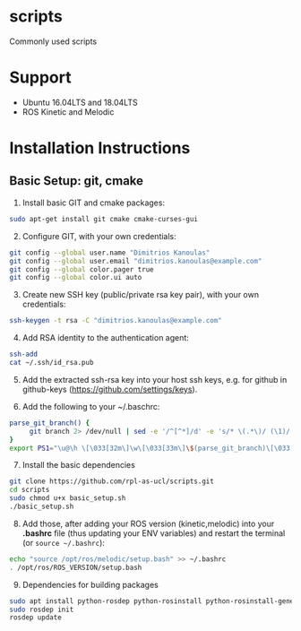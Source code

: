 # scripts
Commonly used scripts

# Support
- Ubuntu 16.04LTS and 18.04LTS
- ROS Kinetic and Melodic

# Installation Instructions
## Basic Setup: git, cmake

1. Install basic GIT and cmake packages:
```bash
sudo apt-get install git cmake cmake-curses-gui
```

2. Configure GIT, with your own credentials:
```bash
git config --global user.name "Dimitrios Kanoulas"
git config --global user.email "dimitrios.kanoulas@example.com"
git config --global color.pager true
git config --global color.ui auto
```

3. Create new SSH key (public/private rsa key pair), with your own credentials:
```bash
ssh-keygen -t rsa -C "dimitrios.kanoulas@example.com"
```

4. Add RSA identity to the authentication agent:
```bash
ssh-add
cat ~/.ssh/id_rsa.pub
```

5. Add the extracted ssh-rsa key into your host ssh keys, e.g. for github in github-keys (https://github.com/settings/keys).

6. Add the following to your ~/.baschrc:
```bash
parse_git_branch() {
     git branch 2> /dev/null | sed -e '/^[^*]/d' -e 's/* \(.*\)/ (\1)/'
}
export PS1="\u@\h \[\033[32m\]\w\[\033[33m\]\$(parse_git_branch)\[\033[00m\] $ "
```
7. Install the basic dependencies
```bash
git clone https://github.com/rpl-as-ucl/scripts.git
cd scripts
sudo chmod u+x basic_setup.sh
./basic_setup.sh
```

8. Add those, after adding your ROS version (kinetic,melodic) into your **.bashrc** file (thus updating your ENV variables) and restart the terminal (or `source ~/.bashrc`):
```bash
echo "source /opt/ros/melodic/setup.bash" >> ~/.bashrc
. /opt/ros/ROS_VERSION/setup.bash
```

9. Dependencies for building packages
```bash
sudo apt install python-rosdep python-rosinstall python-rosinstall-generator python-wstool build-essential
sudo rosdep init
rosdep update
```



